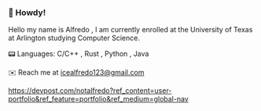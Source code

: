 ### 📡 Howdy!

Hello my name is Alfredo , I am currently enrolled at the University of Texas at Arlington studying Computer Science.

📟 Languages: C/C++ , Rust , Python , Java 

✉️ Reach me at icealfredo123@gmail.com







<!--
**notalfredo/notalfredo** is a ✨ _special_ ✨ repository because its `README.md` (this file) appears on your GitHub profile.

Here are some ideas to get you started:

- 🔭 I’m currently working on ...
- 🌱 I’m currently learning ...
- 👯 I’m looking to collaborate on ...
- 🤔 I’m looking for help with ...
- 💬 Ask me about ...
- 📫 How to reach me: ...
- 😄 Pronouns: ...
- ⚡ Fun fact: ...
-->

https://devpost.com/notalfredo?ref_content=user-portfolio&ref_feature=portfolio&ref_medium=global-nav
